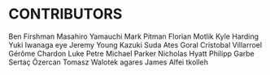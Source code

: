 # CONTRIBUTORS
Ben Firshman
Masahiro Yamauchi
Mark Pitman
Florian Motlik
Kyle Harding
Yuki Iwanaga
eye
Jeremy Young
Kazuki Suda
Ates Goral
Cristobal Villarroel
Gérôme Chardon
Luke Petre
Michael Parker
Nicholas Hyatt
Philipp Garbe
Sertaç Özercan
Tomasz Walotek
agares
James Alfei
tkolleh
